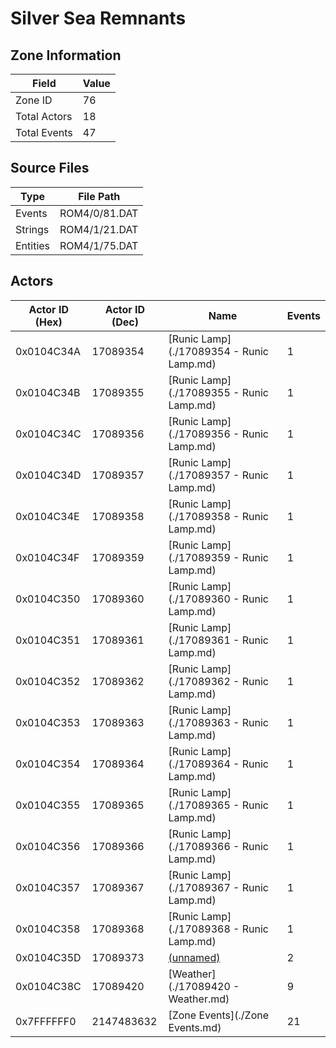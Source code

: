 # Silver Sea Remnants

## Zone Information

| Field        |   Value |
|--------------|---------|
| Zone ID      |      76 |
| Total Actors |      18 |
| Total Events |      47 |

## Source Files

| Type     | File Path     |
|----------|---------------|
| Events   | ROM4/0/81.DAT |
| Strings  | ROM4/1/21.DAT |
| Entities | ROM4/1/75.DAT |

## Actors

| Actor ID (Hex)   |   Actor ID (Dec) | Name                                     |   Events |
|------------------|------------------|------------------------------------------|----------|
| 0x0104C34A       |         17089354 | [Runic Lamp](./17089354 - Runic Lamp.md) |        1 |
| 0x0104C34B       |         17089355 | [Runic Lamp](./17089355 - Runic Lamp.md) |        1 |
| 0x0104C34C       |         17089356 | [Runic Lamp](./17089356 - Runic Lamp.md) |        1 |
| 0x0104C34D       |         17089357 | [Runic Lamp](./17089357 - Runic Lamp.md) |        1 |
| 0x0104C34E       |         17089358 | [Runic Lamp](./17089358 - Runic Lamp.md) |        1 |
| 0x0104C34F       |         17089359 | [Runic Lamp](./17089359 - Runic Lamp.md) |        1 |
| 0x0104C350       |         17089360 | [Runic Lamp](./17089360 - Runic Lamp.md) |        1 |
| 0x0104C351       |         17089361 | [Runic Lamp](./17089361 - Runic Lamp.md) |        1 |
| 0x0104C352       |         17089362 | [Runic Lamp](./17089362 - Runic Lamp.md) |        1 |
| 0x0104C353       |         17089363 | [Runic Lamp](./17089363 - Runic Lamp.md) |        1 |
| 0x0104C354       |         17089364 | [Runic Lamp](./17089364 - Runic Lamp.md) |        1 |
| 0x0104C355       |         17089365 | [Runic Lamp](./17089365 - Runic Lamp.md) |        1 |
| 0x0104C356       |         17089366 | [Runic Lamp](./17089366 - Runic Lamp.md) |        1 |
| 0x0104C357       |         17089367 | [Runic Lamp](./17089367 - Runic Lamp.md) |        1 |
| 0x0104C358       |         17089368 | [Runic Lamp](./17089368 - Runic Lamp.md) |        1 |
| 0x0104C35D       |         17089373 | [(unnamed)](./17089373.md)               |        2 |
| 0x0104C38C       |         17089420 | [Weather](./17089420 - Weather.md)       |        9 |
| 0x7FFFFFF0       |       2147483632 | [Zone Events](./Zone Events.md)          |       21 |